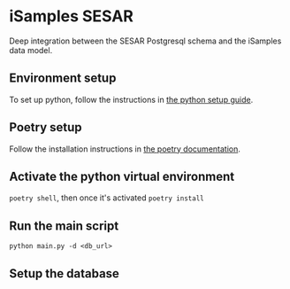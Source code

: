 # iSamples SESAR
Deep integration between the SESAR Postgresql schema and the iSamples data model.

## Environment setup
To set up python, follow the instructions in [the python setup guide](docs/python_setup.md.html).

## Poetry setup
Follow the installation instructions in [the poetry documentation](https://python-poetry.org/docs/#installation).

## Activate the python virtual environment
`poetry shell`, then once it's activated `poetry install`

## Run the main script
`python main.py -d <db_url>`

## Setup the database